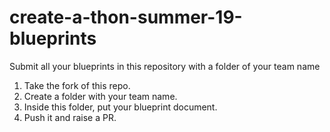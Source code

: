 # create-a-thon-summer-19-blueprints
Submit all your blueprints in this repository with a folder of your team name

1) Take the fork of this repo.
2) Create a folder with your team name.
3) Inside this folder, put your blueprint document.
4) Push it and raise a PR.
